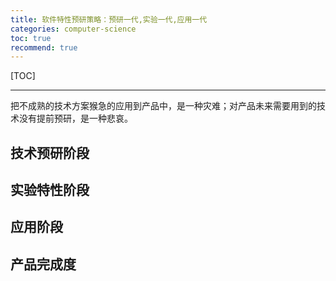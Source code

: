 ```yaml
---
title: 软件特性预研策略：预研一代,实验一代,应用一代
categories: computer-science
toc: true
recommend: true
---
```


<!--
主题：软件预研策略，平衡软件研发预研
看点：持续建模的敏捷过程
参考文章：
解决问题：管理不成熟的技术方案，进入影响当前软件架构；
文章类型: 议论文
-->

[TOC]

-----------

把不成熟的技术方案猴急的应用到产品中，是一种灾难；对产品未来需要用到的技术没有提前预研，是一种悲哀。



## 技术预研阶段

## 实验特性阶段

## 应用阶段

## 产品完成度





